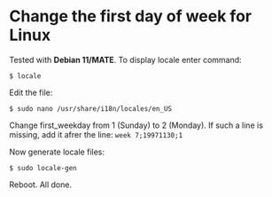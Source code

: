 # Change the first day of week for Linux

Tested with **Debian 11/MATE**. To display locale enter command:

`$ locale`

Edit the file:

`$ sudo nano /usr/share/i18n/locales/en_US`

Change first_weekday from 1 (Sunday) to 2 (Monday). If such a line is missing, add it afrer the line: `week 7;19971130;1
`

Now generate locale files:

`$ sudo locale-gen`

Reboot. All done. 